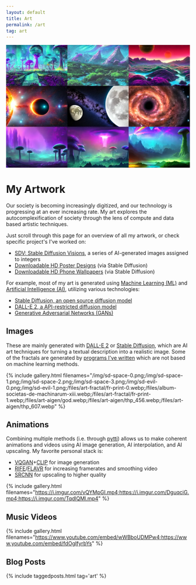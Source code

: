 ```yaml
---
layout: default
title: Art
permalink: /art
tag: art
---
```


![Art Preview](/img/thumb/sd-posters.webp)

# My Artwork

Our society is becoming increasingly digitized, and our technology is progressing at an ever increasing rate. My art explores the autocomplexification of society through the lens of compute and data based artistic techniques. 



Just scroll through this page for an overview of all my artwork, or check specific project's I've worked on:

  * [SDV: Stable Diffusion Visions](/sdv), a series of AI-generated images assigned to integers
  * [Downloadable HD Poster Designs](/sd-posters) (via Stable Diffusion)
  * [Downloadable HD Phone Wallpapers](/sd-phone) (via Stable Diffusion)



For example, most of my art is generated using [Machine Learning (ML)](https://en.wikipedia.org/wiki/Machine_learning) and [Artificial Intelligence (AI)](https://en.wikipedia.org/wiki/Artificial_intelligence), utilizing various technologies:

  * [Stable Diffusion, an open source diffusion model](https://stability.ai/blog/stable-diffusion-public-release)
  * [DALL-E 2, a API-restricted diffusion model](https://openai.com/dall-e-2/)
  * [Generative Adversarial Networks (GANs)](https://en.wikipedia.org/wiki/Generative_adversarial_network)


## Images

These are mainly generated with [DALL-E 2](/dalle2) or [Stable Diffusion](https://stability.ai/blog/stable-diffusion-public-release), which are AI art techniques for turning a textual description into a realistic image. Some of the fractals are generated by [programs I've written](https://simplesummit.github.io/blog/fractalexplorer) which are not based on machine learning methods.

{% include gallery.html filenames="/img/sd-space-0.png;/img/sd-space-1.png;/img/sd-space-2.png;/img/sd-space-3.png;/img/sd-evil-0.png;/img/sd-evil-1.png;/files/art-fractal/fr-print-0.webp;/files/album-societas-de-machinarum-xiii.webp;/files/art-fractal/fr-print-1.webp;/files/art-aigen/god.webp;/files/art-aigen/thp_456.webp;/files/art-aigen/thp_607.webp" %}

## Animations

Combining multiple methods (i.e. through [pytti](https://pytti-tools.github.io/pytti-book/intro.html)) allows us to make coherent animations and videos using AI image generation, AI interpolation, and AI upscaling. My favorite personal stack is:

  * [VQGAN](https://compvis.github.io/taming-transformers/)+[CLIP](https://openai.com/blog/clip/) for image generation
  * [RIFE](https://github.com/megvii-research/ECCV2022-RIFE)/[FLAVR](https://tarun005.github.io/FLAVR/) for increasing framerates and smoothing video
  * [SRCNN](https://github.com/kunal-visoulia/Image-Restoration-using-SRCNN) for upscaling to higher quality

{% include gallery.html filenames="https://i.imgur.com/vQYMpGI.mp4;https://i.imgur.com/DguqciG.mp4;https://i.imgur.com/TqdlQMl.mp4" %}

## Music Videos

{% include gallery.html filenames="https://www.youtube.com/embed/wWBboUDMPw4;https://www.youtube.com/embed/fdOgIfyrbYs" %}

## Blog Posts

<div markdown="0">
  {% include taggedposts.html tag='art' %}
</div>

